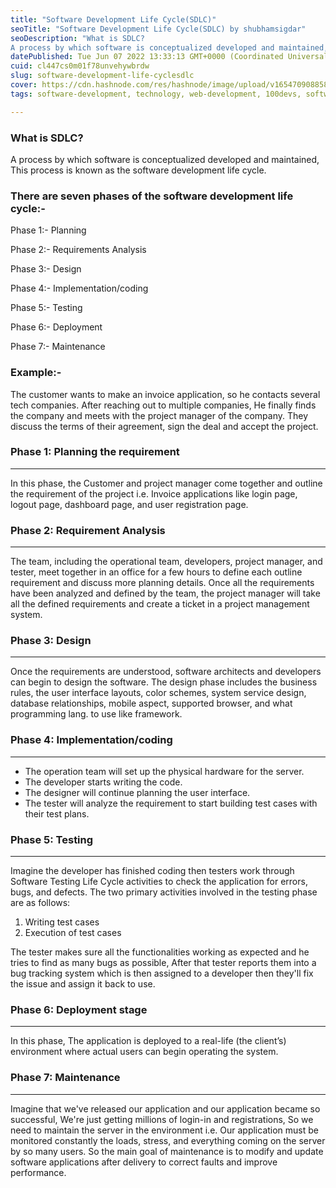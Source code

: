 ```yaml
---
title: "Software Development Life Cycle(SDLC)"
seoTitle: "Software Development Life Cycle(SDLC) by shubhamsigdar"
seoDescription: "What is SDLC?
A process by which software is conceptualized developed and maintained, This process is known as the software development life cycle."
datePublished: Tue Jun 07 2022 13:33:13 GMT+0000 (Coordinated Universal Time)
cuid: cl447cs0m01f78unvehywbrdw
slug: software-development-life-cyclesdlc
cover: https://cdn.hashnode.com/res/hashnode/image/upload/v1654709088582/M4kZGtlmL.JPG
tags: software-development, technology, web-development, 100devs, software-development-life-cyclesdlc

---
```


### What is SDLC?
A process by which software is conceptualized developed and maintained, This process is known as the software development life cycle.

### There are seven phases of the software development life cycle:-


Phase 1:- Planning

Phase 2:- Requirements Analysis

Phase 3:- Design

Phase 4:- Implementation/coding

Phase 5:- Testing

Phase 6:- Deployment

Phase 7:- Maintenance 

### Example:-

The customer wants to make an invoice application, so he contacts several tech companies. After reaching out to multiple companies, He finally finds the company and meets with the project manager of the company. They discuss the terms of their agreement, sign the deal and accept the project.

### Phase 1: Planning the requirement
****
In this phase, the Customer and project manager come together and outline the requirement of the project i.e. Invoice applications like login page, logout page, dashboard page, and user registration page.

### Phase 2: Requirement Analysis
****
 The team, including the operational team, developers, project manager, and tester, meet together in an office for a few hours to define each outline requirement and discuss more planning details. Once all the requirements have been analyzed and defined by the team, the project manager will take all the defined requirements and create a ticket in a project management system.

### Phase 3: Design
****
Once the requirements are understood, software architects and developers can begin to design the software. The design phase includes the business rules, the user interface layouts, color schemes, system service design, database relationships, mobile aspect, supported browser, and what programming lang. to use like framework.

### Phase 4: Implementation/coding
****
- The operation team will set up the physical hardware for the server.
- The developer starts writing the code.
- The designer will continue planning the user interface.
- The tester will analyze the requirement to start building test cases with their test plans.

### Phase 5: Testing
****
Imagine the developer has finished coding then testers work through Software Testing Life Cycle activities to check the application for errors, bugs, and defects. The two primary activities involved in the testing phase are as follows:  

1. Writing test cases
2. Execution of test cases

The tester makes sure all the functionalities working as expected and he tries to find as many bugs as possible, After that tester reports them into a bug tracking system which is then assigned to a developer
then they'll fix the issue and assign it back to use.

### Phase 6: Deployment stage
****
In this phase, The application is deployed to a real-life (the client’s) environment where actual users can begin operating the system. 

### Phase 7: Maintenance
****
Imagine that we've released our application and our application became so successful, We're just getting 
millions of login-in and registrations, So we need to maintain the server in the environment i.e. Our application must be monitored constantly the loads, stress, and everything coming on the server by so many users. So the main goal of maintenance is to modify and update software applications after delivery to correct faults and improve performance.